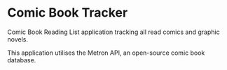# Comic Book Tracker

Comic Book Reading List application tracking all read comics and graphic novels.

This application utilises the Metron API, an open-source comic book database.
